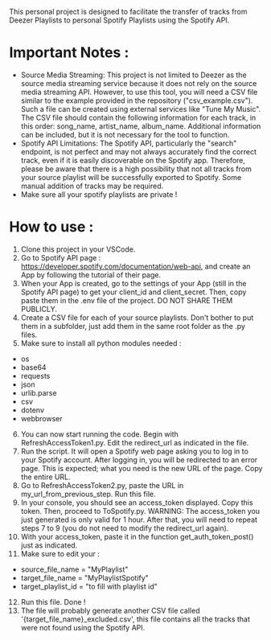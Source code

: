 This personal project is designed to facilitate the transfer of tracks from Deezer Playlists to personal Spotify Playlists using the Spotify API.

# Important Notes :
- Source Media Streaming: This project is not limited to Deezer as the source media streaming service because it does not rely on the source media streaming API. However, to use this tool, you will need a CSV file similar to the example provided in the repository ("csv_example.csv"). Such a file can be created using external services like "Tune My Music". The CSV file should contain the following information for each track, in this order: song_name, artist_name, album_name. Additional information can be included, but it is not necessary for the tool to function.
- Spotify API Limitations: The Spotify API, particularly the "search" endpoint, is not perfect and may not always accurately find the correct track, even if it is easily discoverable on the Spotify app. Therefore, please be aware that there is a high possibility that not all tracks from your source playlist will be successfully exported to Spotify. Some manual addition of tracks may be required.
- Make sure all your spotify playlists are private !

# How to use : 
1) Clone this project in your VSCode.
2) Go to Spotify API page : https://developer.spotify.com/documentation/web-api, and create an App by following the tutorial of their page.
3) When your App is created, go to the settings of your App (still in the Spotify API page) to get your client_id and client_secret. Then, copy paste them in the .env file of the project. DO NOT SHARE THEM PUBLICLY.
4) Create a CSV file for each of your source playlists. Don't bother to put them in a subfolder, just add them in the same root folder as the .py files.
5) Make sure to install all python modules needed :
  - os
  - base64
  - requests
  - json
  - urlib.parse
  - csv
  - dotenv
  - webbrowser
6) You can now start running the code. Begin with RefreshAccessToken1.py. Edit the redirect_url as indicated in the file.
7) Run the script. It will open a Spotify web page asking you to log in to your Spotify account. After logging in, you will be redirected to an error page. This is expected; what you need is the new URL of the page. Copy the entire URL.
8) Go to RefreshAccessToken2.py, paste the URL in my_url_from_previous_step. Run this file.
9) In your console, you should see an access_token displayed. Copy this token. Then, proceed to ToSpotify.py. WARNING: The access_token you just generated is only valid for 1 hour. After that, you will need to repeat steps 7 to 9 (you do not need to modify the redirect_url again).
10) With your access_token, paste it in the function get_auth_token_post() just as indicated.
11) Make sure to edit your : 
- source_file_name = "MyPlaylist"
- target_file_name = "MyPlaylistSpotify"
- target_playlist_id = "to fill with playlist id"
12) Run this file. Done !
13) The file will probably generate another CSV file called '{target_file_name}_excluded.csv', this file contains all the tracks that were not found using the Spotify API.
